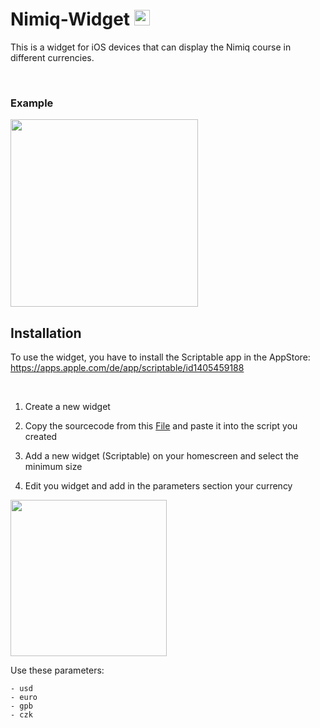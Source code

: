 # Nimiq-Widget <img src="https://assets.coingecko.com/coins/images/5119/large/nimiq.png?1548329167" style="height: 25px">
This is a widget for iOS devices that can display the Nimiq course in different currencies.

<br>

<h3>Example</h3>
<img src="https://github.com/olipda/nimiq-widget-ios/blob/master/images/example.png" style="width: 300px">

## Installation

To use the widget, you have to install the Scriptable app in the AppStore: https://apps.apple.com/de/app/scriptable/id1405459188

<br>

1. Create a new widget

2. Copy the sourcecode from this <a href="https://github.com/olipda/nimiq-widget-ios/blob/master/NimiqCourse.js">File</a> and paste it into the script you created

3. Add a new widget (Scriptable) on your homescreen and select the minimum size

4. Edit you widget and add in the parameters section your currency

<img src="https://github.com/olipda/nimiq-widget-ios/blob/master/images/select_course.png" style="width: 250px"> 

<br>

  Use these parameters:
  ```
  - usd
  - euro
  - gpb
  - czk
  ```





